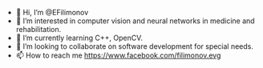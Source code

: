 - 👋 Hi, I’m @EFilimonov
- 👀 I’m interested in computer vision and neural networks in medicine and rehabilitation.
- 🌱 I’m currently learning C++, OpenCV.
- 💞️ I’m looking to collaborate on software development for special needs.
- 📫 How to reach me https://www.facebook.com/filimonov.evg

<!---
EFilimonov/EFilimonov is a ✨ special ✨ repository because its `README.md` (this file) appears on your GitHub profile.
You can click the Preview link to take a look at your changes.
--->
